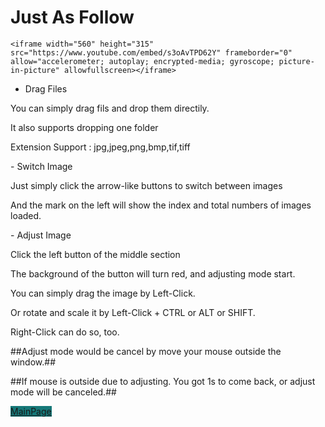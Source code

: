 <h1 class="project-name">Just As Follow</h1>

    <iframe width="560" height="315" src="https://www.youtube.com/embed/s3oAvTPD62Y" frameborder="0" allow="accelerometer; autoplay; encrypted-media; gyroscope; picture-in-picture" allowfullscreen></iframe>

- Drag Files
<p>    You can simply drag fils and drop them directily.</p>
<p>    It also supports dropping one folder</p>
<p>    Extension Support : jpg,jpeg,png,bmp,tif,tiff</p>
<p></p>
<p></p>
- Switch Image
<p>    Just simply click the arrow-like buttons to switch between images</p>
<p>    And the mark on the left will show the index and total numbers of images loaded.</p>
<p></p>
<p></p>
- Adjust Image
<p>    Click the left button of the middle section</p>
<p>    The background of the button will turn red, and adjusting mode start.</p>
<p>    You can simply drag the image by Left-Click.</p>
<p>    Or rotate and scale it by Left-Click + CTRL or ALT or SHIFT.</p>
<p>    Right-Click can do so, too.</p>
<p>    ##Adjust mode would be cancel by move your mouse outside the window.##</p>
<p>    ##If mouse is outside due to adjusting. You got 1s to come back, or adjust mode will be canceled.##</p>


<a href="{{site.baseurl}}" class="btn" style = "background-color:#157878">MainPage</a>
